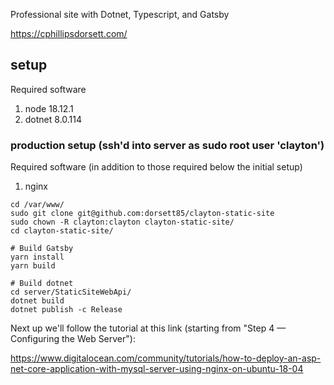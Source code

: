Professional site with Dotnet, Typescript, and Gatsby

https://cphillipsdorsett.com/

## setup

Required software
1. node 18.12.1
2. dotnet 8.0.114

### production setup (ssh'd into server as sudo root user 'clayton')

Required software (in addition to those required below the initial setup)
1. nginx

```shell
cd /var/www/
sudo git clone git@github.com:dorsett85/clayton-static-site
sudo chown -R clayton:clayton clayton-static-site/
cd clayton-static-site/

# Build Gatsby
yarn install
yarn build

# Build dotnet
cd server/StaticSiteWebApi/
dotnet build
dotnet publish -c Release
```

Next up we'll follow the tutorial at this link (starting from "Step 4 — Configuring the Web Server"):

https://www.digitalocean.com/community/tutorials/how-to-deploy-an-asp-net-core-application-with-mysql-server-using-nginx-on-ubuntu-18-04
